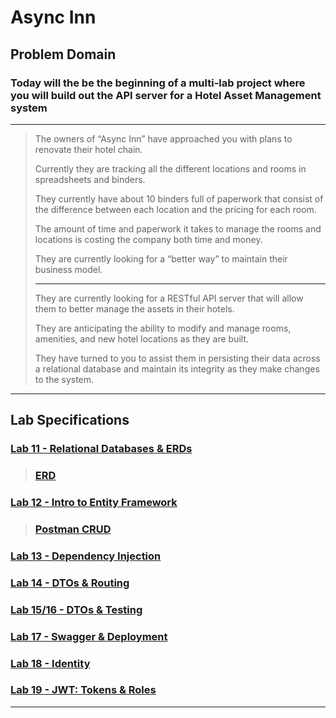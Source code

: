# Async Inn

## Problem Domain

### Today will the be the beginning of a multi-lab project where you will build out the API server for a Hotel Asset Management system

---

> The owners of “Async Inn” have approached you with plans to renovate their hotel chain.
>
> Currently they are tracking all the different locations and rooms in spreadsheets and binders.
>
> They currently have about 10 binders full of paperwork that consist of the difference between each location and the pricing for each room.
>
> The amount of time and paperwork it takes to manage the rooms and locations is costing the company both time and money.
>
> They are currently looking for a “better way” to maintain their business model.
>
> ---
>
> They are currently looking for a RESTful API server that will allow them to better manage the assets in their hotels.
>
> They are anticipating the ability to modify and manage rooms, amenities, and new hotel locations as they are built.
>
> They have turned to you to assist them in persisting their data across a relational database and maintain its integrity as they make changes to the system.

---

## Lab Specifications

### [Lab 11 - Relational Databases & ERDs](/README/Lab11.md)

> ### [ERD](/README/ERD.md)

### [Lab 12 - Intro to Entity Framework](/README/Lab12.md)

> ### [Postman CRUD](/README/postman.md)

### [Lab 13 - Dependency Injection](/README/Lab13.md)

### [Lab 14 - DTOs & Routing](/README/Lab14.md)

### [Lab 15/16 - DTOs & Testing](/README/Lab15-16.md)

### [Lab 17 - Swagger & Deployment](/README/Lab17.md)

### [Lab 18 - Identity](/README/Lab18.md)

### [Lab 19 - JWT: Tokens & Roles](/README/Lab19.md)

---
